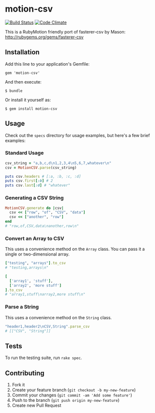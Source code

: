 # motion-csv

[![Build Status](https://travis-ci.org/OTGApps/motion-csv.svg?branch=master)](https://travis-ci.org/OTGApps/motion-csv) [![Code Climate](https://codeclimate.com/github/OTGApps/motion-csv/badges/gpa.svg)](https://codeclimate.com/github/OTGApps/motion-csv)

This is a RubyMotion friendly port of fasterer-csv by Mason: http://rubygems.org/gems/fasterer-csv

## Installation

Add this line to your application's Gemfile:

    gem 'motion-csv'

And then execute:

    $ bundle

Or install it yourself as:

    $ gem install motion-csv

## Usage

Check out the `specs` directory for usage examples, but here's a few brief examples:

### Standard Usage

```ruby
csv_string = "a,b,c,d\n1,2,3,4\n5,6,7,whatever\n"
csv = MotionCSV.parse(csv_string)

puts csv.headers # [:a, :b, :c, :d]
puts csv.first[:b] # 2
puts csv.last[:d] # "whatever"
```

### Generating a CSV String

```ruby
MotionCSV.generate do |csv|
  csv << ["row", "of", "CSV", "data"]
  csv << ["another", "row"]
end
# "row,of,CSV,data\nanother,row\n"
```

### Convert an Array to CSV
This uses a convenience method on the `Array` class. You can pass it a single or two-dimensional array.

```ruby
["testing", "arrays"].to_csv
# "testing,arrays\n"
```

```ruby
[
  ['array1', 'stuff'],
  ['array2', 'more stuff']
].to_csv
# "array1,stuff\narray2,more stuff\n"
```

### Parse a String
This uses a convenience method on the `String` class.

```ruby
"header1,header2\nCSV,String".parse_csv
# [["CSV", "String"]]
```

## Tests

To run the testing suite, run `rake spec`.

## Contributing

1. Fork it
2. Create your feature branch (`git checkout -b my-new-feature`)
3. Commit your changes (`git commit -am 'Add some feature'`)
4. Push to the branch (`git push origin my-new-feature`)
5. Create new Pull Request
